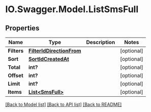 # IO.Swagger.Model.ListSmsFull
## Properties

Name | Type | Description | Notes
------------ | ------------- | ------------- | -------------
**Filters** | [**FilterIdDirectionFrom**](FilterIdDirectionFrom.md) |  | [optional] 
**Sort** | [**SortIdCreatedAt**](SortIdCreatedAt.md) |  | [optional] 
**Total** | **int?** |  | [optional] 
**Offset** | **int?** |  | [optional] 
**Limit** | **int?** |  | [optional] 
**Items** | [**List&lt;SmsFull&gt;**](SmsFull.md) |  | [optional] 

[[Back to Model list]](../README.md#documentation-for-models) [[Back to API list]](../README.md#documentation-for-api-endpoints) [[Back to README]](../README.md)

